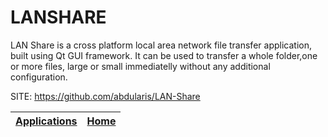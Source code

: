 # LANSHARE

 LAN Share is a cross platform local area network file transfer application, built using Qt GUI framework. It can be used to transfer a whole folder,one or more files, large or small immediatelly without any additional configuration.

 SITE: https://github.com/abdularis/LAN-Share

 | [Applications](https://portable-linux-apps.github.io/apps.html) | [Home](https://portable-linux-apps.github.io)
 | --- | --- |
